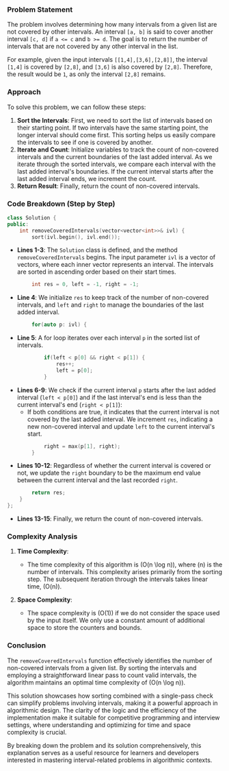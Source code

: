 
### Problem Statement
The problem involves determining how many intervals from a given list are not covered by other intervals. An interval `[a, b]` is said to cover another interval `[c, d]` if `a <= c` and `b >= d`. The goal is to return the number of intervals that are not covered by any other interval in the list.

For example, given the input intervals `[[1,4],[3,6],[2,8]]`, the interval `[1,4]` is covered by `[2,8]`, and `[3,6]` is also covered by `[2,8]`. Therefore, the result would be `1`, as only the interval `[2,8]` remains.

### Approach
To solve this problem, we can follow these steps:
1. **Sort the Intervals**: First, we need to sort the list of intervals based on their starting point. If two intervals have the same starting point, the longer interval should come first. This sorting helps us easily compare the intervals to see if one is covered by another.
2. **Iterate and Count**: Initialize variables to track the count of non-covered intervals and the current boundaries of the last added interval. As we iterate through the sorted intervals, we compare each interval with the last added interval's boundaries. If the current interval starts after the last added interval ends, we increment the count.
3. **Return Result**: Finally, return the count of non-covered intervals.

### Code Breakdown (Step by Step)

```cpp
class Solution {
public:
    int removeCoveredIntervals(vector<vector<int>>& ivl) {
        sort(ivl.begin(), ivl.end());
```
- **Lines 1-3**: The `Solution` class is defined, and the method `removeCoveredIntervals` begins. The input parameter `ivl` is a vector of vectors, where each inner vector represents an interval. The intervals are sorted in ascending order based on their start times.

```cpp
        int res = 0, left = -1, right = -1;
```
- **Line 4**: We initialize `res` to keep track of the number of non-covered intervals, and `left` and `right` to manage the boundaries of the last added interval.

```cpp
        for(auto p: ivl) {
```
- **Line 5**: A for loop iterates over each interval `p` in the sorted list of intervals.

```cpp
            if(left < p[0] && right < p[1]) {
                res++;
                left = p[0];
            }
```
- **Lines 6-9**: We check if the current interval `p` starts after the last added interval (`left < p[0]`) and if the last interval's end is less than the current interval's end (`right < p[1]`):
  - If both conditions are true, it indicates that the current interval is not covered by the last added interval. We increment `res`, indicating a new non-covered interval and update `left` to the current interval's start.

```cpp
            right = max(p[1], right);
        }
```
- **Lines 10-12**: Regardless of whether the current interval is covered or not, we update the `right` boundary to be the maximum end value between the current interval and the last recorded `right`.

```cpp
        return res;
    }
};
```
- **Lines 13-15**: Finally, we return the count of non-covered intervals.

### Complexity Analysis
1. **Time Complexity**:
   - The time complexity of this algorithm is \(O(n \log n)\), where \(n\) is the number of intervals. This complexity arises primarily from the sorting step. The subsequent iteration through the intervals takes linear time, \(O(n)\).

2. **Space Complexity**:
   - The space complexity is \(O(1)\) if we do not consider the space used by the input itself. We only use a constant amount of additional space to store the counters and bounds.

### Conclusion
The `removeCoveredIntervals` function effectively identifies the number of non-covered intervals from a given list. By sorting the intervals and employing a straightforward linear pass to count valid intervals, the algorithm maintains an optimal time complexity of \(O(n \log n)\).

This solution showcases how sorting combined with a single-pass check can simplify problems involving intervals, making it a powerful approach in algorithmic design. The clarity of the logic and the efficiency of the implementation make it suitable for competitive programming and interview settings, where understanding and optimizing for time and space complexity is crucial.

By breaking down the problem and its solution comprehensively, this explanation serves as a useful resource for learners and developers interested in mastering interval-related problems in algorithmic contexts.